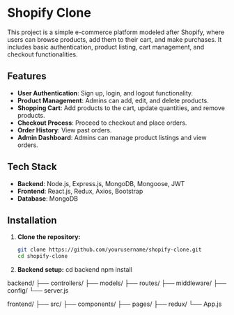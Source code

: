 # Shopify Clone

This project is a simple e-commerce platform modeled after Shopify, where users can browse products, add them to their cart, and make purchases. It includes basic authentication, product listing, cart management, and checkout functionalities.

## Features

- **User Authentication**: Sign up, login, and logout functionality.
- **Product Management**: Admins can add, edit, and delete products.
- **Shopping Cart**: Add products to the cart, update quantities, and remove products.
- **Checkout Process**: Proceed to checkout and place orders.
- **Order History**: View past orders.
- **Admin Dashboard**: Admins can manage product listings and view orders.

## Tech Stack

- **Backend**: Node.js, Express.js, MongoDB, Mongoose, JWT
- **Frontend**: React.js, Redux, Axios, Bootstrap
- **Database**: MongoDB

## Installation

1. **Clone the repository:**

   ```bash
   git clone https://github.com/yourusername/shopify-clone.git
   cd shopify-clone
2. **Backend setup:**
cd backend
npm install


backend/
  ├── controllers/
  ├── models/
  ├── routes/
  ├── middleware/
  ├── config/
  └── server.js

frontend/
  ├── src/
      ├── components/
      ├── pages/
      ├── redux/
      └── App.js


